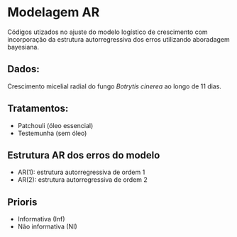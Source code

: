 # Modelagem AR
Códigos utizados no ajuste do modelo logístico de crescimento com incorporação da estrutura autorregressiva dos erros utilizando aboradagem bayesiana. 

## Dados: 
Crescimento micelial radial do fungo *Botrytis cinerea* ao longo de 11 dias.

## Tratamentos: 
- Patchouli (óleo essencial)
- Testemunha (sem óleo)

## Estrutura AR dos erros do modelo 
- AR(1): estrutura autorregressiva de ordem 1
- AR(2): estrutura autorregressiva de ordem 2

## Prioris 
- Informativa (Inf)
- Não informativa (NI)
